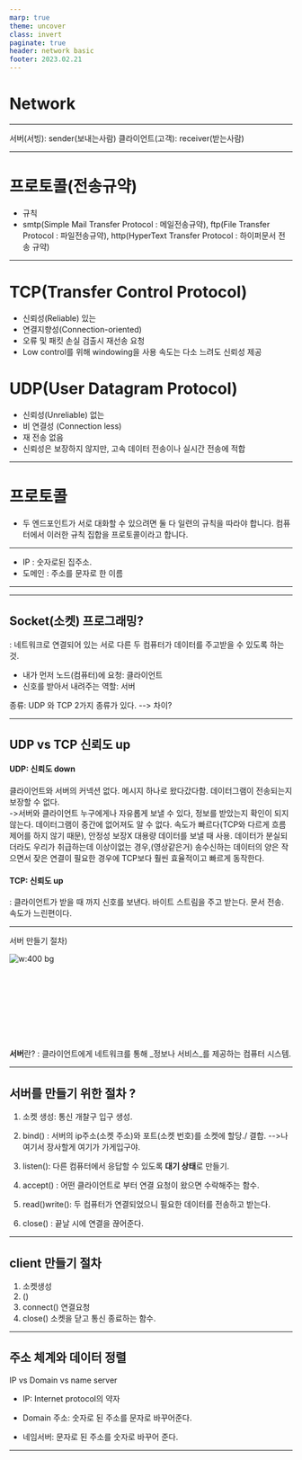 ```yaml
---
marp: true
theme: uncover
class: invert
paginate: true
header: network basic
footer: 2023.02.21
---
```


# Network

---

서버(서빙): sender(보내는사람)
클라이언트(고객): receiver(받는사람)

---

# 프로토콜(전송규약)
* 규칙
* smtp(Simple Mail Transfer Protocol : 메일전송규약), ftp(File Transfer Protocol : 파일전송규약), http(HyperText Transfer Protocol : 하이퍼문서 전송 규약)

---

# TCP(Transfer Control Protocol)
* 신뢰성(Reliable) 있는
* 연결지향성(Connection-oriented)
* 오류 및 패킷 손실 검출시 재선송 요청
* Low control를 위해 windowing을 사용 속도는 다소 느려도 신뢰성 제공

# UDP(User Datagram Protocol)
* 신뢰성(Unreliable) 없는
* 비 연결성 (Connection less)
* 재 전송 없음
* 신뢰성은 보장하지 않지만, 고속 데이터 전송이나 실시간 전송에 적합

---

# 프로토콜
* 두 엔드포인트가 서로 대화할 수 있으려면 둘 다 일련의 규칙을 따라야 합니다. 컴퓨터에서 이러한 규칙 집합을 프로토콜이라고 합니다.

---

* IP : 숫자로된 집주소.
* 도메인 : 주소를 문자로 한 이름

---

---

## Socket(소켓) 프로그래밍?

: 네트워크로 연결되어 있는  서로 다른 두 컴퓨터가 데이터를 
주고받을 수 있도록 하는 것.
<br>
- 내가 먼저 노드(컴퓨터)에 요청: 클라이언트
- 신호를 받아서 내려주는 역할: 서버

종류: UDP 와 TCP 2가지 종류가 있다. --> 차이?

---

## UDP vs TCP 신뢰도 up

#### UDP: 신뢰도  down
 클라이언트와 서버의 커넥션 없다. 
 메시지 하나로 왔다갔다함.
 데이터그램이 전송되는지 보장할 수 없다.  
 ->서버와 클라이언트 누구에게나 자유롭게 보낼 수 있다, 정보를 받았는지 확인이 되지 않는다. 데이터그램이 중간에 없어져도 알 수 없다.
속도가 빠르다(TCP와 다르게 흐름제어를 하지 않기 때문), 안정성 보장X
대용량 데이터를 보낼 때 사용.
데이터가 분실되더라도 우리가 취급하는데 이상이없는 경우,(영상같은거)
송수신하는 데이터의 양은 작으면서 잦은 연결이 필요한 경우에 TCP보다 훨씬 효율적이고 빠르게 동작한다.

#### TCP: 신뢰도 up

: 클라이언트가 받을 때 까지 신호를 보낸다.
바이트 스트림을 주고 받는다.
문서 전송.
속도가 느린편이다.

---

서버 만들기 절차)

![w:400 bg ](./image/socket.jpg)
<br><br><br><br><br><br><br><br><br>

**서버**란? : 클라이언트에게 네트워크를 통해 _정보나 서비스_를 제공하는 컴퓨터 시스템.

---

## 서버를 만들기 위한 절차 ?

1. 소켓 생성: 통신 개찰구 입구 생성. 

2. bind() : 서버의 ip주소(소켓 주소)와 포트(소켓 번호)를 소켓에 할당./ 결합.
-->나 여기서 장사할게 여기가 가게입구야.
3. listen(): 다른 컴퓨터에서 응답할 수 있도록 **대기 상태**로 만들기.
4. accept() : 어떤 클라이언트로 부터 연결 요청이 왔으면 수락해주는 함수.
5. read()write(): 두 컴퓨터가 연결되었으니 필요한 데이터를 전송하고 받는다.
6. close() : 끝날 시에 연결을 끊어준다.

---

## client 만들기 절차

1. 소켓생성
2. ()
3. connect() 연결요청
4. close() 소켓을 닫고 통신 종료하는 함수.

---

## 주소 체계와 데이터 정렬

IP vs Domain vs name server

- IP: Internet protocol의 약자

- Domain 주소: 숫자로 된 주소를 문자로 바꾸어준다.

- 네임서버: 문자로 된 주소를 숫자로 바꾸어 준다.




---
